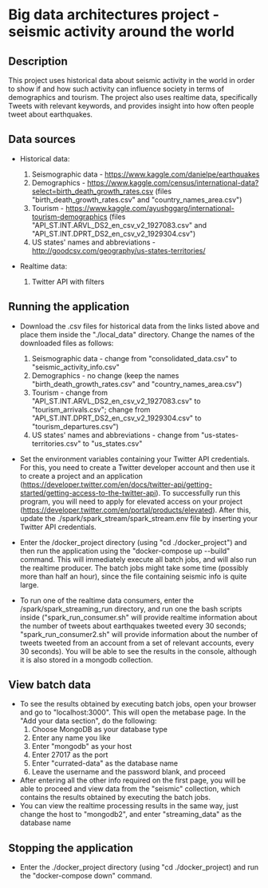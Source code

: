 # Big data architectures project - seismic activity around the world

## Description
This project uses historical data about seismic activity in the world in order to show if and how such activity can influence society in terms of demographics and tourism. The project also uses realtime data, specifically Tweets with relevant keywords, and provides insight into how often people tweet about earthquakes.

## Data sources
- Historical data:
  1. Seismographic data - https://www.kaggle.com/danielpe/earthquakes
  2. Demographics - https://www.kaggle.com/census/international-data?select=birth_death_growth_rates.csv (files "birth_death_growth_rates.csv" and "country_names_area.csv")
  3. Tourism - https://www.kaggle.com/ayushggarg/international-tourism-demographics (files "API_ST.INT.ARVL_DS2_en_csv_v2_1927083.csv" and "API_ST.INT.DPRT_DS2_en_csv_v2_1929304.csv")
  4. US states' names and abbreviations - http://goodcsv.com/geography/us-states-territories/

- Realtime data:
  1. Twitter API with filters

## Running the application
- Download the .csv files for historical data from the links listed above and place them inside the "./local_data" directory. Change the names of the downloaded files as follows:
  1. Seismographic data - change from "consolidated_data.csv" to "seismic_activity_info.csv"
  2. Demographics - no change (keep the names "birth_death_growth_rates.csv" and "country_names_area.csv")
  3. Tourism - change from "API_ST.INT.ARVL_DS2_en_csv_v2_1927083.csv" to "tourism_arrivals.csv"; change from "API_ST.INT.DPRT_DS2_en_csv_v2_1929304.csv" to "tourism_departures.csv")
  4. US states' names and abbreviations - change from "us-states-territories.csv" to "us_states.csv"

- Set the environment variables containing your Twitter API credentials. For this, you need to create a Twitter developer account and then use it to create a project and an application (https://developer.twitter.com/en/docs/twitter-api/getting-started/getting-access-to-the-twitter-api). To successfully run this program, you will need to apply for elevated access on your project (https://developer.twitter.com/en/portal/products/elevated). After this, update the ./spark/spark_stream/spark_stream.env file by inserting your Twitter API credentials.

- Enter the /docker_project directory (using "cd ./docker_project") and then run the application using the "docker-compose up --build" command. This will immediately execute all batch jobs, and will also run the realtime producer. The batch jobs might take some time (possibly more than half an hour), since the file containing seismic info is quite large.

- To run one of the realtime data consumers, enter the /spark/spark_streaming_run directory, and run one the bash scripts inside ("spark_run_consumer.sh" will provide realtime information about the number of tweets about earthquakes tweeted every 30 seconds; "spark_run_consumer2.sh" will provide information about the number of tweets tweeted from an account from a set of relevant accounts, every 30 seconds). You will be able to see the results in the console, although it is also stored in a mongodb collection.

## View batch data
- To see the results obtained by executing batch jobs, open your browser and go to "localhost:3000". This will open the metabase page. In the "Add your data section", do the following:
  1. Choose MongoDB as your database type
  2. Enter any name you like 
  3. Enter "mongodb" as your host
  4. Enter 27017 as the port
  5. Enter "currated-data" as the database name
  6. Leave the username and the password blank, and proceed
- After entering all the other info required on the first page, you will be able to proceed and view data from the "seismic" collection, which contains the results obtained by executing the batch jobs. 
- You can view the realtime processing results in the same way, just change the host to "mongodb2", and enter "streaming_data" as the database name

## Stopping the application
- Enter the ./docker_project directory (using "cd ./docker_project) and run the "docker-compose down" command.
